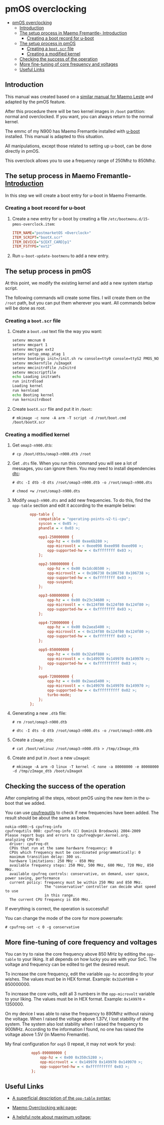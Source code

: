 # pmOS overclocking

- [pmOS overclocking](#pmos-overclocking)
  - [Introduction](#introduction)
  - [The setup process in Maemo Fremantle- Introduction](#the-setup-process-in-maemo-fremantle--introduction)
    - [Creating a boot record for u-boot](#creating-a-boot-record-for-u-boot)
  - [The setup process in pmOS](#the-setup-process-in-pmos)
    - [Creating a `boot.scr` file](#creating-a-bootscr-file)
    - [Creating a modified kernel](#creating-a-modified-kernel)
  - [Checking the success of the operation](#checking-the-success-of-the-operation)
  - [More fine-tuning of core frequency and voltages](#more-fine-tuning-of-core-frequency-and-voltages)
  - [Useful Links](#useful-links)

## Introduction

This manual was created based on a [similar manual for Maemo
Leste](https://leste.maemo.org/Nokia_N900#Overclocking) and adapted by
the pmOS feature.

After this procedure there will be two kernel images in `/boot`
partition: normal and overclocked. If you want, you can always return to
the normal kernel.

The emmc of my N900 has Maemo Fremantle installed with
[u-boot](https://talk.maemo.org/showthread.php?t=81613) installed. This
manual is adapted to this situation.

All manipulations, except those related to setting up u-boot, can be
done directly in pmOS.

This overclock allows you to use a frequency range of 250Mhz to 850Mhz.

## The setup process in Maemo Fremantle- [Introduction](#introduction)

In this step we will create a boot entry for u-boot in Maemo Fremantle.

### Creating a boot record for u-boot

1. Create a new entry for u-boot by creating a file `/etc/bootmenu.d/15-pmos-overclock.item`:

    ```ini
    ITEM_NAME="postmarketOS <Overclock>"
    ITEM_SCRIPT="bootX.scr"
    ITEM_DEVICE="${EXT_CARD}p1"
    ITEM_FSTYPE="ext2"
    ```

2. Run `u-boot-update-bootmenu` to add a new entry.

## The setup process in pmOS

At this point, we modify the existing kernel and add a new system
startup script.

The following commands will create some files. I will create them on the
`/root` path, but you can put them wherever you want. All commands below
will be done as root.

### Creating a `boot.scr` file

1. Create a `boot.cmd` text file the way you want:

    ```bash
    setenv mmcnum 0
    setenv mmcpart 1
    setenv mmctype ext2
    setenv setup_omap_atag 1
    setenv bootargs init=/init.sh rw console=tty0 console=ttyS2 PMOS_NO_OUTPUT_REDIRECT PMOS_FORCE_PARTITION_RESIZE
    setenv mmckernfile /uImageX
    setenv mmcinitrdfile /uInitrd
    setenv mmcscriptfile
    echo Loading initramfs
    run initrdload
    Loading kernel
    run kernload
    echo Booting kernel
    run kerninitrdboot
    ```

2. Create `bootX.scr` file and put it in `/boot`:

    ```console
    # mkimage -c none -A arm -T script -d /root/boot.cmd /boot/bootX.scr
    ```

### Creating a modified kernel

1. Get `omap3-n900.dtb`:

    ```console
    # cp /boot/dtbs/omap3-n900.dtb /root
    ```

2. Get `.dts` file. When you run this command you will see a lot of
    messages, you can ignore them. You may need to install dependencies
    [dtc](https://pkgs.alpinelinux.org/package/edge/main/armhf/dtc):

    ```console
    # dtc -I dtb -O dts /root/omap3-n900.dtb -o /root/omap3-n900.dts
    ```

    ```console
    # chmod +w /root/omap3-n900.dts
    ```

3. Modify `omap3-n900.dts` and add new frequencies. To do this, find
    the `opp-table` section and edit it according to the example below:

    ```ini
            opp-table {
                compatible = "operating-points-v2-ti-cpu";
                syscon = < 0x05 >;
                phandle = < 0x03 >;

                opp1-250000000 {
                    opp-hz = < 0x00 0xee6b280 >;
                    opp-microvolt = < 0xee098 0xee098 0xee098 >;
                    opp-supported-hw = < 0xffffffff 0x03 >;
                };

                opp2-500000000 {
                    opp-hz = < 0x00 0x1dcd6500 >;
                    opp-microvolt = < 0x106738 0x106738 0x106738 >;
                    opp-supported-hw = < 0xffffffff 0x03 >;
                    opp-suspend;
                };

                opp3-600000000 {
                    opp-hz = < 0x00 0x23c34600 >;
                    opp-microvolt = < 0x124f80 0x124f80 0x124f80 >;
                    opp-supported-hw = < 0xffffffff 0x03 >;
                };

                opp4-720000000 {
                    opp-hz = < 0x00 0x2aea5400 >;
                    opp-microvolt = < 0x124f80 0x124f80 0x124f80 >;
                    opp-supported-hw = < 0xffffffff 0x03 >;
                };

                opp5-850000000 {
                    opp-hz = < 0x00 0x32a9f880 >;
                    opp-microvolt = < 0x149970 0x149970 0x149970 >;
                    opp-supported-hw = < 0xffffffffff 0x03 >;
                };

                opp6-720000000 {
                    opp-hz = < 0x00 0x2aea5400 >;
                    opp-microvolt = < 0x149970 0x149970 0x149970 >;
                    opp-supported-hw = < 0xffffffffff 0x02 >;
                    turbo-mode;
                };
            };
    ```

4. Generating a new `.dtb` file:

    ```console
    # rm /root/omap3-n900.dtb
    ```

    ```console
    # dtc -I dts -O dtb /root/omap3-n900.dts -o /root/omap3-n900.dtb
    ```

5. Create a `zImage_dtb`:

    ```console
    # cat /boot/vmlinuz /root/omap3-n900.dtb > /tmp/zImage_dtb
    ```

6. Create and put in `/boot` a new `uImageX`:

    ```console
    # mkimage -A arm -O linux -T kernel -C none -a 80008000 -e 80008000 -d /tmp/zImage_dtb /boot/uImageX
    ```

## Checking the success of the operation

After completing all the steps, reboot pmOS using the new item in the
u-boot that we added.

You can use
[cpufrequtils](https://pkgs.alpinelinux.org/package/edge/community/armhf/cpufrequtils)
to check if new frequencies have been added. The result should be about
the same as below.

```console
nokia-n900:~$ cpufreq-info 
cpufrequtils 008: cpufreq-info (C) Dominik Brodowski 2004-2009
Please report bugs and errors to cpufreq@vger.kernel.org.
analyzing CPU 0:
  driver: cpufreq-dt
  CPUs that run at the same hardware frequency: 0
  CPUs which frequency must be coordinated programmatically: 0
  maximum transition delay: 300 us.
  hardware limitations: 250 MHz - 850 MHz
  available frequency steps: 250 MHz, 500 MHz, 600 MHz, 720 MHz, 850 MHz.
  available cpufreq controls: conservative, on demand, user space, power saving, performance
  current policy: frequency must be within 250 MHz and 850 MHz.
                  The "conservative" controller can decide what speed to use
                  in this range.
  The current CPU frequency is 850 MHz.
```

If everything is correct, the operation is successful!

You can change the mode of the core for more powersafe:

```console
# cpufreq-set -c 0 -g conservative
```

## More fine-tuning of core frequency and voltages

You can try to raise the core frequency above 850 MHz by editing the
`opp-table` to your liking. It all depends on how lucky you are with
your SoC. The voltage and frequency can be edited to get the desired
result.

To increase the core frequency, edit the variable `opp-hz` according to
your wishes. The values must be in HEX format. Example: `0x32a9f880` =
850000000.

To increase the core volts, edit all 3 numbers in the `opp-microvolt`
variable to your liking. The values must be in HEX format. Example:
`0x149970` = 1350000.

On my device I was able to raise the frequency to 890Mhz without raising
the voltage. When I raised the voltage above 1.37V, I lost stability of
the system. The system also lost stability when I raised the frequency
to 900MHz. According to the information I found, no one has raised the
voltage above 1.5V (in Maemo Fremantle).

My final configuration for `oop5` (I repeat, it may not work for you):

```ini
            opp5-890000000 {
                opp-hz = < 0x00 0x350c5280 >;
                opp-microvolt = < 0x149970 0x149970 0x149970 >;
                opp-supported-hw = < 0xffffffffff 0x03 >;
            };
```

## Useful Links

- [A superficial description of the `opp-table`
syntax](https://www.kernel.org/doc/Documentation/devicetree/bindings/opp/opp.txt);

- [Maemo Overclocking wiki page](https://wiki.maemo.org/Overclocking);

- [A helpful note about maximum
voltage](https://talk.maemo.org/showpost.php?p=606031&postcount=2375);
